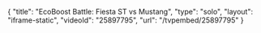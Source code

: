 {
    "title": "EcoBoost Battle: Fiesta ST vs Mustang",
    "type": "solo",
    "layout": "iframe-static",
    "videoId": "25897795",
    "url": "\/tvpembed\/25897795"
}